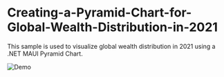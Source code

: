 # Creating-a-Pyramid-Chart-for-Global-Wealth-Distribution-in-2021
This sample is used to visualize global wealth distribution in 2021 using a .NET MAUI Pyramid Chart.

![Demo](https://github.com/SyncfusionExamples/Creating-a-Pyramid-Chart-for-Global-Wealth-Distribution-in-2021/assets/103025761/dac4b68c-737c-4751-8466-b05ec3477540)

